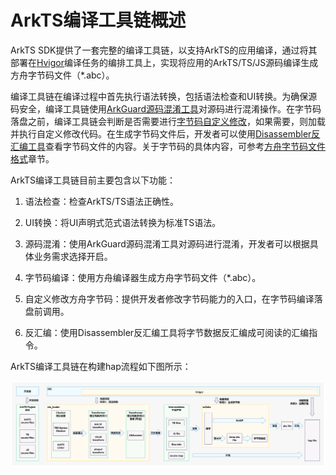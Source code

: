 # ArkTS编译工具链概述

ArkTS SDK提供了一套完整的编译工具链，以支持ArkTS的应用编译，通过将其部署在[Hvigor](https://developer.huawei.com/consumer/cn/doc/harmonyos-guides/ide-hvigor)编译任务的编排工具上，实现将应用的ArkTS/TS/JS源码编译生成方舟字节码文件（\*.abc）。

编译工具链在编译过程中首先执行语法转换，包括语法检查和UI转换。为确保源码安全，编译工具链使用[ArkGuard源码混淆工具](source-obfuscation.md)对源码进行混淆操作。在字节码落盘之前，编译工具链会判断是否需要进行[字节码自定义修改](customize-bytecode-during-compilation.md)，如果需要，则加载并执行自定义修改代码。在生成字节码文件后，开发者可以使用[Disassembler反汇编工具](tool-disassembler.md)查看字节码文件的内容。关于字节码的具体内容，可参考[方舟字节码文件格式](arkts-bytecode-file-format.md)章节。

ArkTS编译工具链目前主要包含以下功能：

1. 语法检查：检查ArkTS/TS语法正确性。

2. UI转换：将UI声明式范式语法转换为标准TS语法。

3. 源码混淆：使用ArkGuard源码混淆工具对源码进行混淆，开发者可以根据具体业务需求选择开启。

4. 字节码编译：使用方舟编译器生成方舟字节码文件（\*.abc）。

5. 自定义修改方舟字节码：提供开发者修改字节码能力的入口，在字节码编译落盘前调用。

6. 反汇编：使用Disassembler反汇编工具将字节数据反汇编成可阅读的汇编指令。

ArkTS编译工具链在构建hap流程如下图所示：

![compilation-tool-overview](figures/compilation-tool-overview.png)

